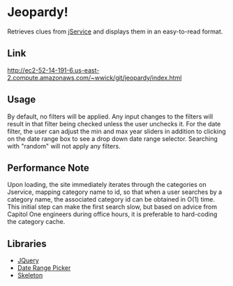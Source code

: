 # Jeopardy!

Retrieves clues from [jService](http://jservice.io) and displays them in an easy-to-read format.

## Link

<http://ec2-52-14-191-6.us-east-2.compute.amazonaws.com/~wwick/git/jeopardy/index.html>

## Usage

By default, no filters will be applied. Any input changes to the filters will result in that filter being checked unless the user unchecks it. For the date filter, the user can adjust the min and max year sliders in addition to clicking on the date range box to see a drop down date range selector. Searching with "random" will not apply any filters.

## Performance Note

Upon loading, the site immediately iterates through the categories on Jservice, mapping category name to id, so that when a user searches by a category name, the associated category id can be obtained in O(1) time. This initial step can make the first search slow, but based on advice from Capitol One engineers during office hours, it is preferable to hard-coding the category cache.

## Libraries

- [JQuery](https://jquery.com)
- [Date Range Picker](https://www.daterangepicker.com)
- [Skeleton](http://getskeleton.com)